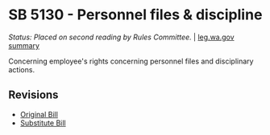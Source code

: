 # SB 5130 - Personnel files & discipline
*Status: Placed on second reading by Rules Committee.* | [leg.wa.gov summary](https://app.leg.wa.gov/billsummary?BillNumber=5130&Year=2021)

Concerning employee's rights concerning personnel files and disciplinary actions.

## Revisions
* [Original Bill](1/)
* [Substitute Bill](S/)